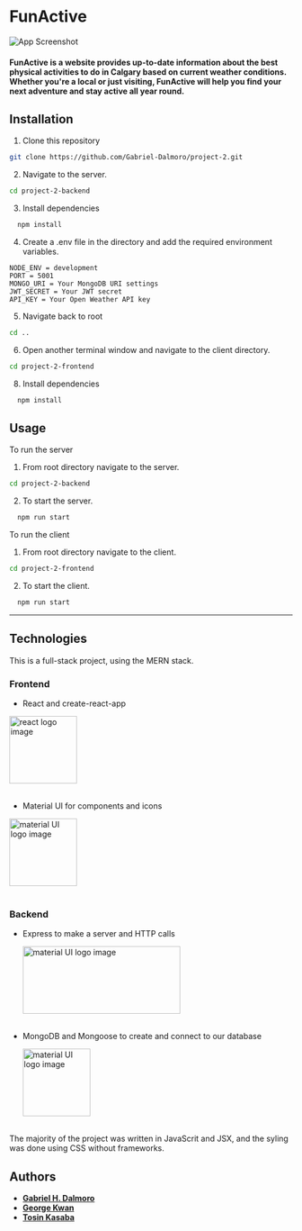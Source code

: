 # FunActive

![App Screenshot](https://imgur.com/1Wg2heI.png)

#### FunActive is a website provides up-to-date information about the best physical activities to do in Calgary based on current weather conditions. Whether you're a local or just visiting, FunActive will help you find your next adventure and stay active all year round.

## Installation

1. Clone this repository<br>

```bash
git clone https://github.com/Gabriel-Dalmoro/project-2.git
```

2. Navigate to the server.<br>

```bash
cd project-2-backend
```

3. Install dependencies

```bash
  npm install
```

4. Create a .env file in the directory and add the required environment variables.

```
NODE_ENV = development
PORT = 5001
MONGO_URI = Your MongoDB URI settings
JWT_SECRET = Your JWT secret
API_KEY = Your Open Weather API key
```

5. Navigate back to root

```bash
cd ..
```

6. Open another terminal window and navigate to the client directory.

```bash
cd project-2-frontend
```

8. Install dependencies

```bash
  npm install
```

## Usage

To run the server

1. From root directory navigate to the server.<br>

```bash
cd project-2-backend
```

2. To start the server.

```bash
  npm run start
```

To run the client

1. From root directory navigate to the client.<br>

```bash
cd project-2-frontend
```

2. To start the client.

```bash
  npm run start
```

---

## Technologies

This is a full-stack project, using the MERN stack.<br>

### Frontend

- React and create-react-app

<img alt='react logo image' src="https://upload.wikimedia.org/wikipedia/commons/thumb/a/a7/React-icon.svg/1200px-React-icon.svg.png" width="120" height="120">
<br>
<br>

- Material UI for components and icons

<img alt='material UI logo image' src="https://v4.mui.com/static/logo.png" width="120" height="120">
<br>
<br>

### Backend

- Express to make a server and HTTP calls

  <img alt='material UI logo image' src="https://miro.medium.com/max/1400/1*i2fRBk3GsYLeUk_Rh7AzHw.png" width="280" height="120">
  <br>
  <br>

- MongoDB and Mongoose to create and connect to our database

  <img alt='material UI logo image' src="https://miro.medium.com/max/512/1*doAg1_fMQKWFoub-6gwUiQ.png" width="120" height="120">
  <br>
  <br>

The majority of the project was written in JavaScrit and JSX, and the syling was done using CSS without frameworks.

## Authors

- **[Gabriel H. Dalmoro](https://github.com/Gabriel-Dalmoro)**
- **[George Kwan](https://github.com/georgekwan)**
- **[Tosin Kasaba](https://github.com/tosin0589)**
